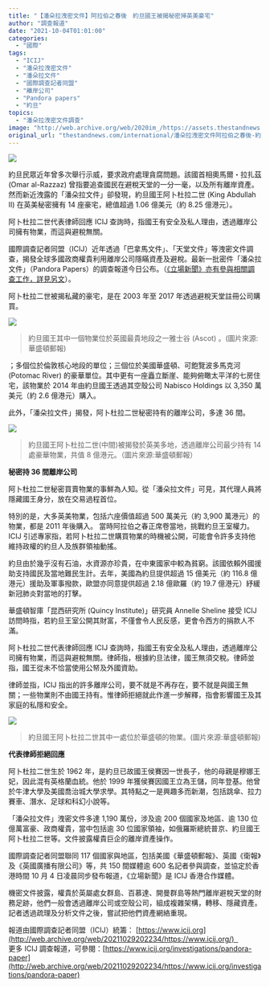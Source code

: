 ```yaml
---
title: "【潘朵拉洩密文件】阿拉伯之春後　約旦國王被揭秘密掃英美豪宅"
author: "調查報道"
date: "2021-10-04T01:01:00"
categories:
  - "國際"
tags:
  - "ICIJ"
  - "潘朵拉洩密文件"
  - "潘朵拉文件"
  - "國際調查記者同盟"
  - "離岸公司"
  - "Pandora papers"
  - "約旦"
topics:
  - "潘朵拉洩密文件調查"
image: "http://web.archive.org/web/2020im_/https://assets.thestandnews.com/media/photos/jordan-14.png"
original_url: "thestandnews.com/international/潘朵拉洩密文件阿拉伯之春後-約旦國王被揭秘密掃英美豪宅"
---
```

![](http://web.archive.org/web/2020im_/https://assets.thestandnews.com/media/photos/jordan-14.png)

約旦民眾近年曾多次舉行示威，要求政府處理貪腐問題。該國首相奧馬爾・拉扎茲 (Omar al-Razzaz) 曾指要追查國民在避稅天堂的一分一毫，以及所有離岸資產。然而新近洩露的「潘朵拉文件」卻發現，約旦國王阿卜杜拉二世 (King Abdullah II) 在英美秘密擁有 14 座豪宅，總值超過 1.06 億美元（約 8.25 億港元）。

阿卜杜拉二世代表律師回應 ICIJ 查詢時，指國王有安全及私人理由，透過離岸公司擁有物業，而這與避稅無關。

國際調查記者同盟（ICIJ）近年透過「巴拿馬文件」、「天堂文件」等洩密文件調查，揭發全球多國政商權貴利用離岸公司隱瞞資產及避稅。最新一批密件「潘朵拉文件」（Pandora Papers）的調查報道今日公布。（[《立場新聞》亦有參與相關調查工作，詳見另文](../../international/%E6%BD%98%E6%9C%B5%E6%8B%89%E6%B4%A9%E5%AF%86%E6%96%87%E4%BB%B6%E7%AB%8B%E5%A0%B4%E5%8F%83%E8%88%87%E5%9C%8B%E9%9A%9B%E8%AA%BF%E6%9F%A5%E8%A8%98%E8%80%85%E5%90%8C%E7%9B%9F%E8%AA%BF%E6%9F%A5-%E5%8D%83%E8%90%AC%E4%BB%BD%E6%96%87%E4%BB%B6%E6%8F%AD%E6%AC%8A%E8%B2%B4%E9%9B%A2%E5%B2%B8%E5%85%AC%E5%8F%B8%E8%B3%87%E7%94%A2%E7%B6%B2%E7%B5%A1)）。

阿卜杜拉二世被揭私藏的豪宅，是在 2003 年至 2017 年透過避稅天堂註冊公司購買。

![](http://web.archive.org/web/2020im_/https://assets.thestandnews.com/media/photos/WP2_2pht07y.jpg)
> 約旦國王其中一個物業位於英國最貴地段之一雅士谷 (Ascot) 。(圖片來源:華盛頓郵報)

；多個位於倫敦核心地段的單位；三個位於美國華盛頓、可飽覽波多馬克河 (Potomac River) 的豪華單位。其中更有一座矗立斷崖、能夠俯瞰太平洋的七房住宅，該物業於 2014 年由約旦國王透過其空殼公司 Nabisco Holdings 以 3,350 萬美元（約 2.6 億港元）購入。

此外，「潘朵拉文件」揭發，阿卜杜拉二世秘密持有的離岸公司，多達 36 間。

![](http://web.archive.org/web/2020im_/https://assets.thestandnews.com/media/photos/WP1.jpg)
> 約旦國王阿卜杜拉二世(中間)被揭發於英美多地，透過離岸公司最少持有 14 處豪華物業，共值 8 億港元。（圖片來源:華盛頓郵報）

**秘密持 36 間離岸公司**

阿卜杜拉二世秘密買賣物業的事鮮為人知。從「潘朵拉文件」可見，其代理人員將隱藏國王身分，放在交易過程首位。

特別的是，大多英美物業，包括六座價值超過 500 萬美元（約 3,900 萬港元）的物業，都是 2011 年後購入。 當時阿拉伯之春正席卷當地，挑戰約旦王室權力。ICIJ 引述專家指，若阿卜杜拉二世購買物業的時機被公開，可能會令許多支持他維持政權的約旦人及族群領袖動搖。

約旦由於幾乎沒有石油，水資源亦珍貴，在中東國家中較為貧窮。該國依賴外國援助支持國民及當地難民生計。去年，美國為約旦提供超過 15 億美元（約 116.8 億港元）援助及軍事撥款，歐盟亦同意提供超過 2.18 億歐羅（約 19.7 億港元）紓緩新冠肺炎對當地的打擊。

華盛頓智庫「昆西研究所 (Quincy Institute)」研究員 Annelle Sheline 接受 ICIJ 訪問時指，若約旦王室公開其財富，不僅會令人民反感，更會令西方的捐款人不滿。

阿卜杜拉二世代表律師回應 ICIJ 查詢時，指國王有安全及私人理由，透過離岸公司擁有物業，而這與避稅無關。律師指，根據約旦法律，國王無須交稅。律師並指，國王從未不恰當使用公帑及外國資助。

律師並指，ICIJ 指出的許多離岸公司，要不就是不再存在，要不就是與國王無關；一些物業則不由國王持有。惟律師拒絕就此作進一步解釋，指會影響國王及其家庭的私隱和安全。

![](http://web.archive.org/web/2020im_/https://assets.thestandnews.com/media/photos/WP3.jpg)
> 約旦國王阿卜杜拉二世其中一處位於華盛頓的物業。(圖片來源:華盛頓郵報)

**代表律師拒絕回應**

阿卜杜拉二世生於 1962 年，是約旦已故國王侯賽因一世長子，他的母親是穆娜王妃，因此混有英格蘭血統。他於 1999 年獲侯賽因國王立為王儲，同年登基。他曾於牛津大學及美國喬治城大學求學。其特點之一是興趣多而新潮，包括跳傘、拉力賽車、潛水、足球和科幻小說等。

「潘朵拉文件」洩密文件多達 1,190 萬份，涉及逾 200 個國家及地區、逾 130 位億萬富豪、政商權貴，當中包括逾 30 位國家領袖，如俄羅斯總統普京、約旦國王阿卜杜拉二世等。文件披露權貴巨企的離岸資產操作。

國際調查記者同盟聯同 117 個國家與地區，包括美國《華盛頓郵報》、英國《衛報》及《英國廣播有限公司》等，共 150 間媒體逾 600 名記者參與調查，並協定於香港時間 10 月 4 日凌晨同步發布報道，《立場新聞》是 ICIJ 香港合作媒體。

機密文件披露，權貴於英屬處女群島、百慕達、開曼群島等熱門離岸避稅天堂的財務足跡，他們一般會透過離岸公司或空殼公司，組成複雜架構，轉移、隱藏資產。記者透過疏理及分析文件之後，嘗試把他們資產網絡重現。

報道由國際調查記者同盟（ICIJ）統籌： [https://www.icij.org](http://web.archive.org/web/20211029202234/https://www.icij.org/)    
更多 ICIJ 調查報道，可參閱：[https://www.icij.org/investigations/pandora-paper](http://web.archive.org/web/20211029202234/https://www.icij.org/investigations/pandora-paper)